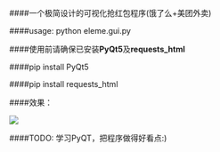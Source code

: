 ####一个极简设计的可视化抢红包程序(饿了么+美团外卖)

####usage: python eleme.gui.py

####使用前请确保已安装**PyQt5**及**requests_html**

####pip install PyQt5

####pip install requests_html

####效果：

![](http://ww1.sinaimg.cn/large/005LWWStly1fozfw7k10xj30m50i0aa5.jpg)


####TODO: 学习PyQT，把程序做得好看点:)



